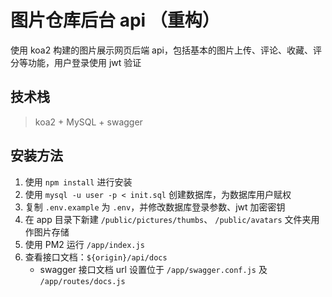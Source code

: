 # 图片仓库后台 api （重构）

使用 koa2 构建的图片展示网页后端 api，包括基本的图片上传、评论、收藏、评分等功能，用户登录使用 jwt 验证

## 技术栈

> koa2 + MySQL + swagger

## 安装方法

1. 使用 `npm install` 进行安装
1. 使用 `mysql -u user -p < init.sql` 创建数据库，为数据库用户赋权
1. 复制 `.env.example` 为 `.env`，并修改数据库登录参数、jwt 加密密钥
1. 在 app 目录下新建 `/public/pictures/thumbs`、 `/public/avatars` 文件夹用作图片存储
1. 使用 PM2 运行 `/app/index.js`
1. 查看接口文档：`${origin}/api/docs`
   - swagger 接口文档 url 设置位于 `/app/swagger.conf.js` 及 `/app/routes/docs.js`
